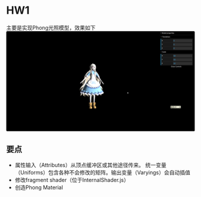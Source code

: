 # HW1
主要是实现Phong光照模型，效果如下
![Phong Material](homework0/result/1.png "hw0 result")
## 要点
- 属性输入（Attributes）从顶点缓冲区或其他途径传来。 统一变量（Uniforms）包含各种不会修改的矩阵。输出变量（Varyings）会自动插值
- 修改fragment shader（位于InternalShader.js）
- 创造Phong Material